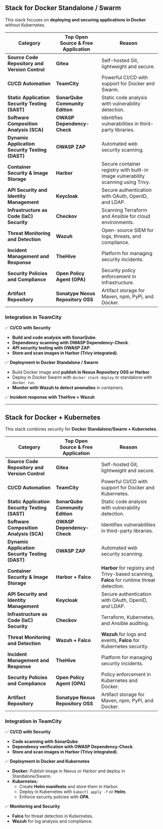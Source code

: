 ## Stack for Docker Standalone / Swarm

This stack focuses on **deploying and securing applications in Docker** without Kubernetes.

| **Category**                             | **Top Open Source & Free Application** | **Reason**                                                                                 |
|------------------------------------------|----------------------------------------|--------------------------------------------------------------------------------------------|
| **Source Code Repository and Version Control** | **Gitea**                              | Self-hosted Git, lightweight and secure.                                                   |
| **CI/CD Automation**                     | **TeamCity**                           | Powerful CI/CD with support for Docker and Swarm.                                          |
| **Static Application Security Testing (SAST)** | **SonarQube Community Edition**        | Static code analysis with vulnerability detection.                                         |
| **Software Composition Analysis (SCA)**  | **OWASP Dependency-Check**             | Identifies vulnerabilities in third-party libraries.                                       |
| **Dynamic Application Security Testing (DAST)** | **OWASP ZAP**                          | Automated web security scanning.                                                           |
| **Container Security & Image Storage**   | **Harbor**                             | Secure container registry with built-in image vulnerability scanning using Trivy.         |
| **API Security and Identity Management** | **Keycloak**                           | Secure authentication with OAuth, OpenID, and LDAP.                                        |
| **Infrastructure as Code (IaC) Security** | **Checkov**                            | Scanning Terraform and Ansible for cloud environments.                                     |
| **Threat Monitoring and Detection**      | **Wazuh**                              | Open-source SIEM for logs, threats, and compliance.                                        |
| **Incident Management and Response**     | **TheHive**                            | Platform for managing security incidents.                                                  |
| **Security Policies and Compliance**     | **Open Policy Agent (OPA)**            | Security policy enforcement in infrastructure.                                             |
| **Artifact Repository**                  | **Sonatype Nexus Repository OSS**      | Artifact storage for Maven, npm, PyPi, and Docker.                                         |

### Integration in TeamCity

✅ **CI/CD with Security**

- **Build and code analysis with SonarQube**.
- **Dependency scanning with OWASP Dependency-Check**.
- **API security testing with OWASP ZAP**.
- **Store and scan images in Harbor (Trivy integrated)**.

✅ **Deployment in Docker Standalone / Swarm**

- Build Docker image and **publish in Nexus Repository OSS or Harbor**.
- Deploy in Docker Swarm with `docker stack deploy` or standalone with `docker run`.
- **Monitor with Wazuh to detect anomalies** in containers.

✅ **Incident response with TheHive + Wazuh**

---

## Stack for Docker + Kubernetes

This stack combines security for **Docker Standalone/Swarm + Kubernetes**.

| **Category**                             | **Top Open Source & Free Application** | **Reason**                                                                                 |
|------------------------------------------|----------------------------------------|--------------------------------------------------------------------------------------------|
| **Source Code Repository and Version Control** | **Gitea**                              | Self-hosted Git, lightweight and secure.                                                   |
| **CI/CD Automation**                     | **TeamCity**                           | Powerful CI/CD with support for Docker and Kubernetes.                                     |
| **Static Application Security Testing (SAST)** | **SonarQube Community Edition**        | Static code analysis with vulnerability detection.                                         |
| **Software Composition Analysis (SCA)**  | **OWASP Dependency-Check**             | Identifies vulnerabilities in third-party libraries.                                       |
| **Dynamic Application Security Testing (DAST)** | **OWASP ZAP**                          | Automated web security scanning.                                                           |
| **Container Security & Image Storage**   | **Harbor + Falco**                     | **Harbor** for registry and Trivy-based scanning, **Falco** for runtime threat detection.  |
| **API Security and Identity Management** | **Keycloak**                           | Secure authentication with OAuth, OpenID, and LDAP.                                        |
| **Infrastructure as Code (IaC) Security** | **Checkov**                            | Terraform, Kubernetes, and Ansible auditing.                                               |
| **Threat Monitoring and Detection**      | **Wazuh + Falco**                      | **Wazuh** for logs and events, **Falco** for Kubernetes security.                          |
| **Incident Management and Response**     | **TheHive**                            | Platform for managing security incidents.                                                  |
| **Security Policies and Compliance**     | **Open Policy Agent (OPA)**            | Policy enforcement in Kubernetes and Docker.                                               |
| **Artifact Repository**                  | **Sonatype Nexus Repository OSS**      | Artifact storage for Maven, npm, PyPi, and Docker.                                         |

### Integration in TeamCity

✅ **CI/CD with Security**

- **Code scanning with SonarQube**.
- **Dependency verification with OWASP Dependency-Check**.
- **Store and scan images in Harbor (Trivy integrated)**.

✅ **Deployment in Docker and Kubernetes**

- **Docker:** Publish image in Nexus or Harbor and deploy in Standalone/Swarm.
- **Kubernetes:**
  - Create **Helm manifests** and store them in Harbor.
  - Deploy in Kubernetes with `kubectl apply -f` or **Helm**.
  - Enforce security policies with **OPA**.

✅ **Monitoring and Security**

- **Falco** for threat detection in Kubernetes.
- **Wazuh** for log analysis and compliance.
